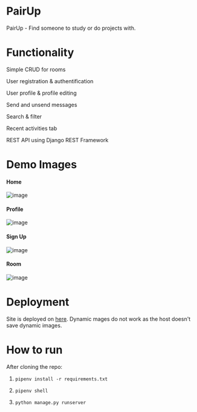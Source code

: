 # PairUp
PairUp - Find someone to study or do projects with.

# Functionality
Simple CRUD for rooms

User registration & authentification

User profile & profile editing

Send and unsend messages

Search & filter

Recent activities tab

REST API using Django REST Framework

# Demo Images
#### Home
![image](https://user-images.githubusercontent.com/91414168/147417596-f6dca3f1-a7e2-40df-9129-9e2488c0e755.png)

#### Profile
![image](https://user-images.githubusercontent.com/91414168/147417865-46088468-372e-4d78-a188-ae162ec02674.png)

#### Sign Up
![image](https://user-images.githubusercontent.com/91414168/147417883-d83eb91f-c4b0-4f08-995b-71a70824bf66.png)

#### Room
![image](https://user-images.githubusercontent.com/91414168/147417905-280f8d76-7f26-44ba-b111-16f3762dd05d.png)

# Deployment
Site is deployed on [here](https://pair-up--project.herokuapp.com/).
Dynamic mages do not work as the host doesn't save dynamic images.

# How to run
After cloning the repo:

1. `pipenv install -r requirements.txt`

2. `pipenv shell`

3. `python manage.py runserver`
